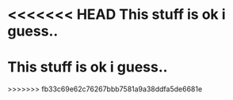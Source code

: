 <<<<<<< HEAD
This stuff is ok i guess..
=======
<h1>
  This stuff is ok i guess..
  </h1>
>>>>>>> fb33c69e62c76267bbb7581a9a38ddfa5de6681e
